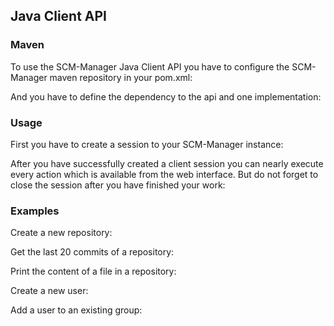 Java Client API
---------------

### Maven

To use the SCM-Manager Java Client API you have to configure the
SCM-Manager maven repository in your pom.xml:

And you have to define the dependency to the api and one implementation:

### Usage

First you have to create a session to your SCM-Manager instance:

After you have successfully created a client session you can nearly
execute every action which is available from the web interface. But do
not forget to close the session after you have finished your work:

### Examples

Create a new repository:

Get the last 20 commits of a repository:

Print the content of a file in a repository:

Create a new user:

Add a user to an existing group:
